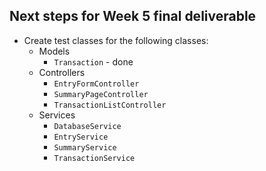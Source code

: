 ## Next steps for Week 5 final deliverable
* Create test classes for the following classes:  
    * Models
      * `Transaction` - done
    * Controllers
      * `EntryFormController`
      * `SummaryPageController`
      * `TransactionListController`
    * Services
      * `DatabaseService`  
      * `EntryService`  
      * `SummaryService`  
      * `TransactionService`